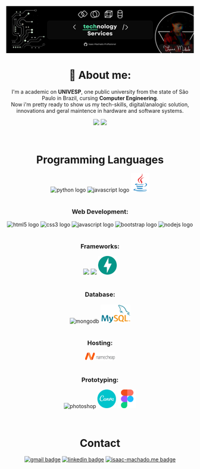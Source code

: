 <div align="center">

<img alt="wallpaper" src="assets/Isaac_Wallpaper.png">
<!-- <img src="https://img.shields.io/badge/GITHub--Stats:%20Isaac-ff007f?&style=flat&logo=github&labelColor=000000&color=4E17BC&" width="400"> -->  

<h1>👤 About me: </h1>

I'm a academic on **UNIVESP**, one public university from the state of São Paulo in Brazil, cursing **Computer Engineering**.  
Now i'm pretty ready to show us my tech-skills, digital/analogic solution, innovations and geral maintence in hardware and software systems.

  <tr>
    <td>
      <img src="https://github-readme-stats.vercel.app/api?username=Isaac-Machado-Profissional&show_icons=true&theme=ayu-mirage&bg_color=00000000&icon_color=59f4b2&title_color=59f4b2&hide_title=true&count_private=true" height="170"/>
    </td>
    <td>
      <img src="https://github-readme-stats.vercel.app/api/top-langs/?username=Isaac-Machado-Profissional&layout=compact&theme=ayu-mirage&bg_color=00000000&icon_color=6A0DAD&title_color=59f4b2&count_private=true" height="170"/>
    </td>
  </tr>

</div>

<br>
<br> 


<div align="center">
<h1>Programming Languages</h1>
  <img alt="python logo" src="https://cdn.jsdelivr.net/gh/devicons/devicon/icons/python/python-original.svg" height="50"/>
  <img alt="javascript logo" src="https://cdn.jsdelivr.net/gh/devicons/devicon/icons/javascript/javascript-original.svg" height="50"/>
  <img alt="java logo" src="https://github.com/devicons/devicon/blob/ca28c779441053191ff11710fe24a9e6c23690d6/icons/java/java-original.svg" height="50"/>
<br>
<br>


<h3>Web Development:</h3>
  <img alt="html5 logo" src="https://cdn.jsdelivr.net/gh/devicons/devicon/icons/html5/html5-original.svg" height="50"/>
  <img alt="css3 logo" src="https://cdn.jsdelivr.net/gh/devicons/devicon/icons/css3/css3-original.svg" height="50"/>
  <img alt="javascript logo" src="https://cdn.jsdelivr.net/gh/devicons/devicon/icons/javascript/javascript-original.svg" height="50"/>
  <img alt="bootstrap logo" src="https://cdn.jsdelivr.net/gh/devicons/devicon/icons/bootstrap/bootstrap-original.svg" height="50"/>
  <img alt="nodejs logo" src="https://cdn.jsdelivr.net/gh/devicons/devicon/icons/nodejs/nodejs-original.svg" height="50"/>
<br>
<br>

<h3>Frameworks:</h3>
 <img src="https://cdn.jsdelivr.net/gh/devicons/devicon@latest/icons/djangorest/djangorest-original.svg" height="50"/>
 <img src="https://cdn.jsdelivr.net/gh/devicons/devicon@latest/icons/express/express-original-wordmark.svg" height="50"/>
 <img alt="fastapi" src="https://github.com/devicons/devicon/blob/master/icons/fastapi/fastapi-original.svg" height="50"/>
<br>
<br>

 
<h3>Database:</h3>
 <img alt="mongodb" src="https://cdn.jsdelivr.net/gh/devicons/devicon/icons/mongodb/mongodb-original.svg" height="50"/>
 <img alt="mysql" src="assets/mysql-logo.png" width="80" height="50"/>
<br>
<br>


<h3>Hosting:</h3>
 <img alt="namecheap "src="assets/Namecheap_Logo.svg" alt="Namecheap logo" height="20" width="80"/>
<br>
<br>

 
<h3>Prototyping:</h3>
 <img alt="photoshop" src="https://cdn.jsdelivr.net/gh/devicons/devicon/icons/photoshop/photoshop-original.svg" height="50"/>
 <img alt="canva" src="https://github.com/devicons/devicon/blob/ca28c779441053191ff11710fe24a9e6c23690d6/icons/canva/canva-original.svg" height="50"/>
 <img alt="figma" src="https://github.com/devicons/devicon/blob/ca28c779441053191ff11710fe24a9e6c23690d6/icons/figma/figma-original.svg" height="50"/>
<br>
<br>
<br>

</div>

<div align="center">
  
<h1>Contact</h1>
  <a href="mailto:isaacmachado.profissional@gmail.com">
  <img src="https://img.shields.io/static/v1?message=Gmail&logo=gmail&label=&color=D14836&logoColor=white&labelColor=&style=for-the-badge" height="35" alt="gmail badge"/></a>

  <a href="https://www.linkedin.com/in/isaac-machado-profissional/?originalSubdomain=br">
  <img src="https://img.shields.io/static/v1?message=LinkedIn&logo=linkedin&label=&color=0077B5&logoColor=white&labelColor=&style=for-the-badge" height="35" alt="linkedin badge"/></a>

  <a href="https://www.isaac-machado.me/">
  <img src="https://img.shields.io/badge/-Isaac%20Machado-FFFFFF?logo=https://raw.githubusercontent.com/Isaac-Machado-Profissional/Isaac-Portfolio/refs/heads/main/Logo.ico&label=&color=642EFE&logoColor=white&labelColor=&style=for-the-badge" height="35" alt="isaac-machado.me badge"/></a>

</div>
